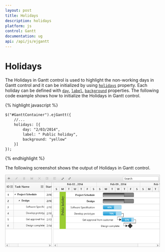 ```yaml
---
layout: post
title: Holidays
description: holidays
platform: js
control: Gantt
documentation: ug
api: /api/js/ejgantt
---
```


# Holidays

The Holidays in Gantt control is used to highlight the non-working days in Gantt control and it can be initialized by using [`holidays`](/api/js/ejgantt#members:holidays) property. Each holiday can be defined with [`day`](/api/js/ejgantt#members:holidays-day), [`label`](/api/js/ejgantt#members:holidays-label), [`background`](/api/js/ejgantt#members:holidays-background) properties. The following code example shows how to initialize the Holidays in Gantt control.

{% highlight javascript %}

    $("#GanttContainer").ejGantt({
        //...
        holidays: [{
            day: "2/03/2014",
            label: " Public holiday",
            background: "yellow"
        }]
    });

{% endhighlight %}

The following screenshot shows the output of Holidays in Gantt control.

![](/js/Gantt/Holidays_images/Holidays_img1.png)


